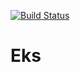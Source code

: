 [![Build Status](https://travis-ci.org/jorj1988/Eks.png?branch=master)](https://travis-ci.org/jorj1988/Eks)

Eks
===
